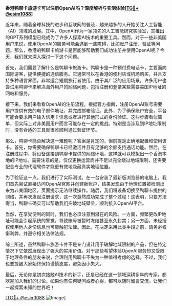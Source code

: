 **香港鸭聊卡旅游卡可以注册OpenAI吗？深度解析与实测体验[[TG💪+ @esim1088](https://t.me/s/esim1088)]**

近年来，随着全球科技的进步和互联网的普及，越来越多的人开始关注人工智能（AI）领域的发展。其中，OpenAI作为一家领先的人工智能研究实验室，其推出的GPT系列模型已经成为了许多人探索AI技术的重要工具。然而，对于一些非美国用户来说，使用OpenAI的服务可能会遇到一些障碍，比如账户注册、验证等问题。那么，香港的鸭聊卡旅游卡是否能够帮助我们成功注册并使用OpenAI呢？今天，我们就来深入探讨一下这个问题。

首先，我们需要了解什么是鸭聊卡旅游卡。鸭聊卡是一种预付费电话卡，主要面向国际游客，提供便捷的通信服务。它通常可以在香港的便利店或机场购买，并且支持多种语言界面，非常适合短期旅行者使用。由于其广泛的应用场景，许多用户也尝试用鸭聊卡来解决海外用户的网络问题，包括注册和登录某些需要美国IP地址的网站和服务。

接下来，我们来看看OpenAI的注册流程。根据官方指南，注册OpenAI账号需要用户提供有效的电子邮件地址，并完成邮箱验证。此外，为了确保账户安全，平台可能会要求用户输入信用卡信息或者进行其他形式的身份验证。这些步骤看似简单，但实际上对非美国用户而言可能存在一定的挑战。特别是当涉及到IP地址限制时，没有合适的工具就很难顺利通过验证环节。

那么，鸭聊卡能否解决这一难题呢？答案是肯定的，但前提是正确地配置和使用该卡。首先，你需要确保鸭聊卡已经激活并且有足够的余额支持通话功能。然后，在注册过程中，将设备连接到鸭聊卡提供的网络环境，这样就可以模拟出一个香港本地的IP地址。需要注意的是，仅仅更换运营商并不足以完全绕过地域限制，还需要配合专业的代理软件才能更有效地隐藏真实地理位置。

为了验证这一点，我们进行了实际测试。在一台安装了最新版浏览器的电脑上，我们首先尝试直接访问OpenAI官网并创建新账户，结果发现由于地理位置被检测出来为非美国地区，页面提示无法继续操作。随后，我们将设备切换至鸭聊卡提供的网络，并再次发起注册请求，这一次竟然成功完成了整个过程！这表明，只要方法得当，鸭聊卡确实可以帮助我们突破地域壁垒，顺利接入OpenAI平台。

当然，在享受便利的同时，我们也必须注意到潜在的风险。一方面，频繁更改IP地址可能会引起系统的警觉，导致账号被暂时冻结甚至永久封禁；另一方面，未经授权使用他人身份信息也可能触犯法律。因此，在决定采用此类手段之前，请务必权衡利弊，并遵守相关法律法规。

综上所述，虽然鸭聊卡旅游卡并不是专门设计用于破解地域限制的产品，但在特定情况下它依然展现出了强大的实用价值。对于那些希望体验OpenAI服务却又受限于地理条件的朋友来说，合理利用鸭聊卡不失为一种值得考虑的选择。不过，我们也要提醒大家始终保持谨慎态度，避免因小失大。

最后，无论你是初次接触AI技术的新手，还是已经在这一领域深耕多年的专家，都欢迎加入我们的讨论。如果你有任何疑问或者心得，都可以随时留言交流。让我们一起探索未知的世界吧！

[[TG💪+ @esim1088](https://t.me/s/esim1088) ![Image](https://i.postimg.cc/4NQfJmqS/Snipaste-2025-05-13-00-14-12.png)]